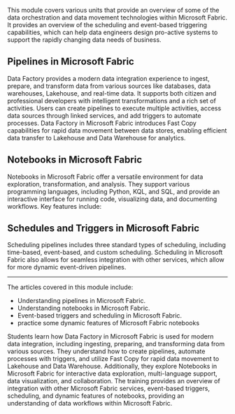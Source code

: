 This module covers various units that provide an overview of some of the data orchestration and data movement technologies within Microsoft Fabric. It provides an overview of the scheduling and event-based triggering capabilities, which can help data engineers design pro-active systems to support the rapidly changing data needs of business.

## Pipelines in Microsoft Fabric

Data Factory provides a modern data integration experience to ingest, prepare, and transform data from various sources like databases, data warehouses, Lakehouse, and real-time data. It supports both citizen and professional developers with intelligent transformations and a rich set of activities. Users can create pipelines to execute multiple activities, access data sources through linked services, and add triggers to automate processes. Data Factory in Microsoft Fabric introduces Fast Copy capabilities for rapid data movement between data stores, enabling efficient data transfer to Lakehouse and Data Warehouse for analytics.

## Notebooks in Microsoft Fabric

Notebooks in Microsoft Fabric offer a versatile environment for data exploration, transformation, and analysis. They support various programming languages, including Python, KQL, and SQL, and provide an interactive interface for running code, visualizing data, and documenting workflows. Key features include:

## Schedules and Triggers in Microsoft Fabric

Scheduling pipelines includes three standard types of scheduling, including time-based, event-based, and custom scheduling. Scheduling in Microsoft Fabric also allows for seamless integration with other services, which allow for more dynamic event-driven pipelines.

---
The articles covered in this module include:

- Understanding pipelines in Microsoft Fabric.
- Understanding notebooks in Microsoft Fabric.
- Event-based triggers and scheduling in Microsoft Fabric.
- practice some dynamic features of Microsoft Fabric notebooks

Students learn how Data Factory in Microsoft Fabric is used for modern data integration, including ingesting, preparing, and transforming data from various sources. They understand how to create pipelines, automate processes with triggers, and utilize Fast Copy for rapid data movement to Lakehouse and Data Warehouse. Additionally, they explore Notebooks in Microsoft Fabric for interactive data exploration, multi-language support, data visualization, and collaboration. The training provides an overview of integration with other Microsoft Fabric services, event-based triggers, scheduling, and dynamic features of notebooks, providing an understanding of data workflows within Microsoft Fabric.
